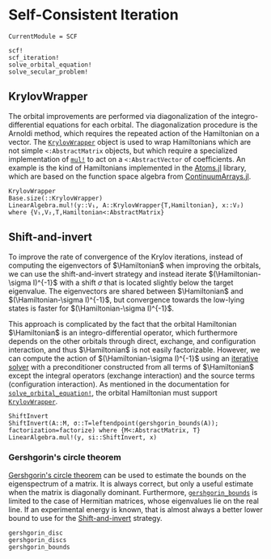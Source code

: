 # Self-Consistent Iteration

```@meta
CurrentModule = SCF
```

```@docs
scf!
scf_iteration!
solve_orbital_equation!
solve_secular_problem!
```

## KrylovWrapper

The orbital improvements are performed via diagonalization of the
integro-differential equations for each orbital. The diagonalization
procedure is the Arnoldi method, which requires the repeated action of
the Hamiltonian on a vector. The [`KrylovWrapper`](@ref) object is
used to wrap Hamiltonians which are not simple `<:AbstractMatrix`
objects, but which require a specialized implementation of
[`mul!`](@ref) to act on a `<:AbstractVector` of coefficients. An
example is the kind of Hamiltonians implemented in the
[Atoms.jl](https://github.com/JuliaAtoms/Atoms.jl) library, which are
based on the function space algebra from
[ContinuumArrays.jl](https://github.com/JuliaApproximation/ContinuumArrays.jl).

```@docs
KrylovWrapper
Base.size(::KrylovWrapper)
LinearAlgebra.mul!(y::V₁, A::KrylovWrapper{T,Hamiltonian}, x::V₂) where {V₁,V₂,T,Hamiltonian<:AbstractMatrix}
```

## Shift-and-invert

To improve the rate of convergence of the Krylov iterations, instead
of computing the eigenvectors of $\Hamiltonian$ when improving the
orbitals, we can use the shift-and-invert strategy and instead iterate
$(\Hamiltonian-\sigma I)^{-1}$ with a shift $\sigma$ that is located
slightly below the target eigenvalue. The eigenvectors are shared
between $\Hamiltonian$ and $(\Hamiltonian-\sigma I)^{-1}$, but
convergence towards the low-lying states is faster for
$(\Hamiltonian-\sigma I)^{-1}$.

This approach is complicated by the fact that the orbital Hamiltonian
$\Hamiltonian$ is an integro-differential operator, which furthermore
depends on the other orbitals through direct, exchange, and
configuration interaction, and thus $\Hamiltonian$ is not easily
factorizable. However, we can compute the action of
$(\Hamiltonian-\sigma I)^{-1}$ using an [iterative
solver](https://github.com/JuliaMath/IterativeSolvers.jl) with a
preconditioner constructed from all terms of $\Hamiltonian$ except the
integral operators (exchange interaction) and the source terms
(configuration interaction). As mentioned in the documentation for
[`solve_orbital_equation!`](@ref), the orbital Hamiltonian must
support [`KrylovWrapper`](@ref).

```@docs
ShiftInvert
ShiftInvert(A::M, σ::T=leftendpoint(gershgorin_bounds(A)); factorization=factorize) where {M<:AbstractMatrix, T}
LinearAlgebra.mul!(y, si::ShiftInvert, x)
```

### Gershgorin's circle theorem
[Gershgorin's circle
theorem](https://en.wikipedia.org/wiki/Gershgorin_circle_theorem) can
be used to estimate the bounds on the eigenspectrum of a matrix. It is
always correct, but only a useful estimate when the matrix is
diagonally dominant. Furthermore, [`gershgorin_bounds`](@ref) is
limited to the case of Hermitian matrices, whose eigenvalues lie on
the real line. If an experimental energy is known, that is almost
always a better lower bound to use for the [Shift-and-invert](@ref)
strategy.

```@docs
gershgorin_disc
gershgorin_discs
gershgorin_bounds
```
